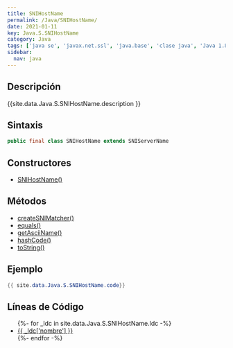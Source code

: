 ```yaml
---
title: SNIHostName
permalink: /Java/SNIHostName/
date: 2021-01-11
key: Java.S.SNIHostName
category: Java
tags: ['java se', 'javax.net.ssl', 'java.base', 'clase java', 'Java 1.8']
sidebar: 
  nav: java
---
```


## Descripción
{{site.data.Java.S.SNIHostName.description }}

## Sintaxis
~~~java
public final class SNIHostName extends SNIServerName
~~~

## Constructores
* [SNIHostName()](/Java/SNIHostName/SNIHostName/)

## Métodos
* [createSNIMatcher()](/Java/SNIHostName/createSNIMatcher)
* [equals()](/Java/SNIHostName/equals)
* [getAsciiName()](/Java/SNIHostName/getAsciiName)
* [hashCode()](/Java/SNIHostName/hashCode)
* [toString()](/Java/SNIHostName/toString)

## Ejemplo
~~~java
{{ site.data.Java.S.SNIHostName.code}}
~~~

## Líneas de Código
<ul>
{%- for _ldc in site.data.Java.S.SNIHostName.ldc -%}
   <li>
       <a href="{{_ldc['url'] }}">{{ _ldc['nombre'] }}</a>
   </li>
{%- endfor -%}
</ul>
